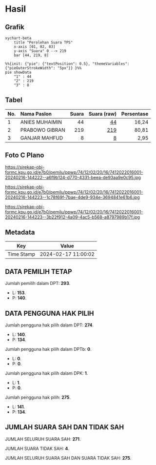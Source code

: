 # Hasil

## Grafik

```mermaid
xychart-beta
    title "Perolehan Suara TPS"
    x-axis [01, 02, 03]
    y-axis "Suara" 0 --> 219
    bar [44, 219, 8]
```

```mermaid
%%{init: {"pie": {"textPosition": 0.5}, "themeVariables": {"pieOuterStrokeWidth": "5px"}} }%%
pie showData
    "1" : 44
    "2" : 219
    "3" : 8
```

## Tabel

| No. | Nama Paslon    | Suara | Suara (raw) | Persentase |
|:--- |:-------------- | -----:| -----------:| ----------:|
| 1   | ANIES MUHAIMIN | 44    | [44][p-1]   | 16,24      |
| 2   | PRABOWO GIBRAN | 219   | [219][p-2]  | 80,81      |
| 3   | GANJAR MAHFUD  | 8     | [8][p-3]    | 2,95       |


[p-1]: https://github.com/gigit-pemilu/pemilu-2024-74-sulawesi-tenggara/blob/main/pilpres/hitung-suara/sub/74-sulawesi-tenggara/sub/12-konawe-kepulauan/sub/02-wawonii-utara/sub/2016-wawobeau/sub/001-tps/sub/paslon-1.txt
[p-2]: https://github.com/gigit-pemilu/pemilu-2024-74-sulawesi-tenggara/blob/main/pilpres/hitung-suara/sub/74-sulawesi-tenggara/sub/12-konawe-kepulauan/sub/02-wawonii-utara/sub/2016-wawobeau/sub/001-tps/sub/paslon-2.txt
[p-3]: https://github.com/gigit-pemilu/pemilu-2024-74-sulawesi-tenggara/blob/main/pilpres/hitung-suara/sub/74-sulawesi-tenggara/sub/12-konawe-kepulauan/sub/02-wawonii-utara/sub/2016-wawobeau/sub/001-tps/sub/paslon-3.txt

## Foto C Plano

https://sirekap-obj-formc.kpu.go.id/e7b0/pemilu/ppwp/74/12/02/20/16/7412022016001-20240216-144222--a6f9b124-d770-4331-beea-de93aa9e0c95.jpg

https://sirekap-obj-formc.kpu.go.id/e7b0/pemilu/ppwp/74/12/02/20/16/7412022016001-20240216-144223--1c78f69f-7bae-4de9-934e-3694841e61b6.jpg

https://sirekap-obj-formc.kpu.go.id/e7b0/pemilu/ppwp/74/12/02/20/16/7412022016001-20240216-144223--3b22f912-4a09-4ac5-b568-a8797989b17f.jpg


## Metadata

| Key        | Value               |
| ---------- | ------------------- |
| Time Stamp | 2024-02-17 11:00:02 |


## DATA PEMILIH TETAP

Jumlah pemilih dalam DPT: **293**.
 * L: **153**.
 * P: **140**.

## DATA PENGGUNA HAK PILIH

Jumlah pengguna hak pilih dalam DPT: **274**.
 * L: **140**.
 * P: **134**.

Jumlah pengguna hak pilih dalam DPTb: **0**.
 * L: **0**.
 * P: **0**.

Jumlah pengguna hak pilih dalam DPK: **1**.
 * L: **1**.
 * P: **0**.

Jumlah pengguna hak pilih: **275**.
 * L: **141**.
 * P: **134**.

## JUMLAH SUARA SAH DAN TIDAK SAH

JUMLAH SELURUH SUARA SAH: **271**.

JUMLAH SUARA TIDAK SAH: **4**.

JUMLAH SELURUH SUARA SAH DAN SUARA TIDAK SAH: **275**.


